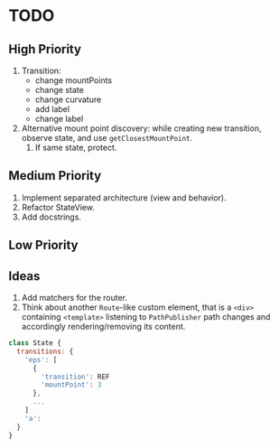 # TODO

## High Priority

1. Transition:
   - change mountPoints
   - change state
   - change curvature
   - add label
   - change label
1. Alternative mount point discovery: while creating new transition, observe state, and use `getClosestMountPoint`.
   1. If same state, protect.

## Medium Priority

1. Implement separated architecture (view and behavior).
1. Refactor StateView.
1. Add docstrings.

## Low Priority

## Ideas

1. Add matchers for the router.
1. Think about another `Route`-like custom element, that is a `<div>` containing `<template>` listening to `PathPublisher` path changes and accordingly rendering/removing its content.

```js
class State {
  transitions: {
    'eps': [
      {
        'transition': REF
        'mountPoint': 3
      },
      ...
    ]
    'a':
  }
}
```
